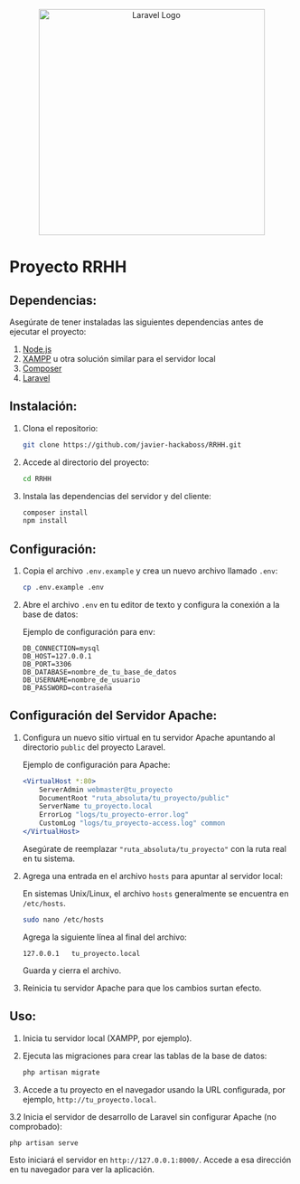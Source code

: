 <p align="center"><a href="https://laravel.com" target="_blank"><img src="https://raw.githubusercontent.com/laravel/art/master/logo-lockup/5%20SVG/2%20CMYK/1%20Full%20Color/laravel-logolockup-cmyk-red.svg" width="400" alt="Laravel Logo"></a></p>

# Proyecto RRHH

## Dependencias:

Asegúrate de tener instaladas las siguientes dependencias antes de ejecutar el proyecto:

1. [Node.js](https://nodejs.org/)
2. [XAMPP](https://www.apachefriends.org/index.html) u otra solución similar para el servidor local
3. [Composer](https://getcomposer.org/)
4. [Laravel](https://laravel.com/)

## Instalación:

1. Clona el repositorio:

   ```bash
   git clone https://github.com/javier-hackaboss/RRHH.git
   ```

2. Accede al directorio del proyecto:

   ```bash
   cd RRHH
   ```

3. Instala las dependencias del servidor y del cliente:

   ```bash
   composer install
   npm install
   ```

## Configuración:

1. Copia el archivo `.env.example` y crea un nuevo archivo llamado `.env`:

   ```bash
   cp .env.example .env
   ```

2. Abre el archivo `.env` en tu editor de texto y configura la conexión a la base de datos:

   Ejemplo de configuración para env:

   ```env
   DB_CONNECTION=mysql
   DB_HOST=127.0.0.1
   DB_PORT=3306
   DB_DATABASE=nombre_de_tu_base_de_datos
   DB_USERNAME=nombre_de_usuario
   DB_PASSWORD=contraseña
   ```

## Configuración del Servidor Apache:

1. Configura un nuevo sitio virtual en tu servidor Apache apuntando al directorio `public` del proyecto Laravel.

   Ejemplo de configuración para Apache:

   ```apache
   <VirtualHost *:80>
       ServerAdmin webmaster@tu_proyecto
       DocumentRoot "ruta_absoluta/tu_proyecto/public"
       ServerName tu_proyecto.local
       ErrorLog "logs/tu_proyecto-error.log"
       CustomLog "logs/tu_proyecto-access.log" common
   </VirtualHost>
   ```

   Asegúrate de reemplazar `"ruta_absoluta/tu_proyecto"` con la ruta real en tu sistema.

2. Agrega una entrada en el archivo `hosts` para apuntar al servidor local:

   En sistemas Unix/Linux, el archivo `hosts` generalmente se encuentra en `/etc/hosts`.

   ```bash
   sudo nano /etc/hosts
   ```

   Agrega la siguiente línea al final del archivo:

   ```
   127.0.0.1   tu_proyecto.local
   ```

   Guarda y cierra el archivo.

3. Reinicia tu servidor Apache para que los cambios surtan efecto.

## Uso:

1. Inicia tu servidor local (XAMPP, por ejemplo).
2. Ejecuta las migraciones para crear las tablas de la base de datos:

   ```bash
   php artisan migrate
   ```

3. Accede a tu proyecto en el navegador usando la URL configurada, por ejemplo, `http://tu_proyecto.local`.

3.2 Inicia el servidor de desarrollo de Laravel sin configurar Apache (no comprobado):

   ```bash
   php artisan serve
   ```

   Esto iniciará el servidor en `http://127.0.0.1:8000/`. Accede a esa dirección en tu navegador para ver la aplicación.
